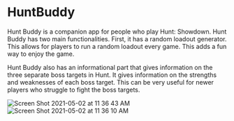 # HuntBuddy

Hunt Buddy is a companion app for people who play Hunt: Showdown. Hunt Buddy has two main functionalities. First, it has a random loadout generator. This 
allows for players to run a random loadout every game. This adds a fun way to enjoy the game.

Hunt Buddy also has an informational part that gives information on the three separate boss targets in Hunt. It gives information on the strengths and weaknesses of each 
boss target. This can be very useful for newer players who struggle to fight the boss targets. 

![Screen Shot 2021-05-02 at 11 36 43 AM](https://user-images.githubusercontent.com/45515945/116938383-ef189600-ac27-11eb-8530-e4b8f36f5278.png)
![Screen Shot 2021-05-02 at 11 36 10 AM](https://user-images.githubusercontent.com/45515945/116938384-efb12c80-ac27-11eb-9fbd-fdace77bd6b4.png)
